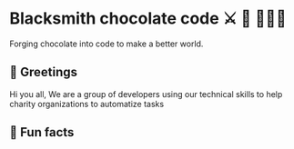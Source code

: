 # Blacksmith chocolate code ⚔️ 🍫 🧑🏽‍💻

Forging chocolate into code to make a better world.

## 💌 Greetings
Hi you all,
We are a group of developers using our technical skills to help charity organizations to automatize tasks

## 🍿 Fun facts


<!--

**Here are some ideas to get you started:**

🙋‍♀️ A short introduction - what is your organization all about?
🌈 Contribution guidelines - how can the community get involved?
👩‍💻 Useful resources - where can the community find your docs? Is there anything else the community should know?
🍿 Fun facts - what does your team eat for breakfast?
🧙 Remember, you can do mighty things with the power of [Markdown](https://docs.github.com/github/writing-on-github/getting-started-with-writing-and-formatting-on-github/basic-writing-and-formatting-syntax)
-->
